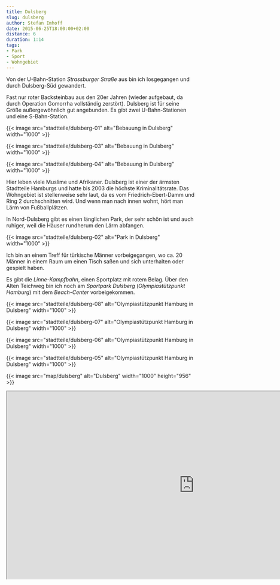 ```yaml
---
title: Dulsberg
slug: dulsberg
author: Stefan Imhoff
date: 2015-06-25T18:00:00+02:00
distance: 6
duration: 1:14
tags:
- Park
- Sport
- Wohngebiet
---
```


Von der U-Bahn-Station *Strassburger Straße* aus bin ich losgegangen und durch Dulsberg-Süd gewandert.

Fast nur roter Backsteinbau aus den 20er Jahren (wieder aufgebaut, da durch Operation Gomorrha vollständig zerstört). Dulsberg ist für seine Größe außergewöhnlich gut angebunden. Es gibt zwei U-Bahn-Stationen und eine S-Bahn-Station.

{{< image src="stadtteile/dulsberg-01" alt="Bebauung in Dulsberg" width="1000" >}}

{{< image src="stadtteile/dulsberg-03" alt="Bebauung in Dulsberg" width="1000" >}}

{{< image src="stadtteile/dulsberg-04" alt="Bebauung in Dulsberg" width="1000" >}}

Hier leben viele Muslime und Afrikaner. Dulsberg ist einer der ärmsten Stadtteile Hamburgs und hatte bis 2003 die höchste Kriminalitätsrate. Das Wohngebiet ist stellenweise sehr laut, da es vom Friedrich-Ebert-Damm und Ring 2 durchschnitten wird. Und wenn man nach innen wohnt, hört man Lärm von Fußballplätzen.

In Nord-Dulsberg gibt es einen länglichen Park, der sehr schön ist und auch ruhiger, weil die Häuser rundherum den Lärm abfangen.

{{< image src="stadtteile/dulsberg-02" alt="Park in Dulsberg" width="1000" >}}

Ich bin an einem Treff für türkische Männer vorbeigegangen, wo ca. 20 Männer in einem Raum um einen Tisch saßen und sich unterhalten oder gespielt haben.

Es gibt die *Linne-Kampfbahn*, einen Sportplatz mit rotem Belag. Über den Alten Teichweg bin ich noch am *Sportpark Dulsberg* (*Olympiastützpunkt Hamburg*) mit dem *Beach-Center* vorbeigekommen.

{{< image src="stadtteile/dulsberg-08" alt="Olympiastützpunkt Hamburg in Dulsberg" width="1000" >}}

{{< image src="stadtteile/dulsberg-07" alt="Olympiastützpunkt Hamburg in Dulsberg" width="1000" >}}

{{< image src="stadtteile/dulsberg-06" alt="Olympiastützpunkt Hamburg in Dulsberg" width="1000" >}}

{{< image src="stadtteile/dulsberg-05" alt="Olympiastützpunkt Hamburg in Dulsberg" width="1000" >}}

{{< image src="map/dulsberg" alt="Dulsberg" width="1000" height="956" >}}

<iframe class="map" src="https://www.google.com/maps/d/u/0/embed?mid=1AnMqAxAuujp1SmoHMmTPpfvPCfQ" width="1000" height="500">
</iframe>
